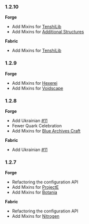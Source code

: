 ### 1.2.10

**Forge**

- Add Mixins for [TenshiLib](https://github.com/Flemmli97/TenshiLib)
- Add Mixins for [Additional Structures](https://modrinth.com/mod/additional-structures) 

**Fabric**

- Add Mixins for [TenshiLib](https://github.com/Flemmli97/TenshiLib)

### 1.2.9

**Forge**

- Add Mixins for [Hexerei](https://www.curseforge.com/minecraft/mc-mods/hexerei)
- Add Mixins for [Voidscape](https://www.curseforge.com/minecraft/mc-mods/voidscape)

### 1.2.8

**Forge**

- Add Ukrainian [#11](https://github.com/gizmo-ds/smsn-mod/pull/11)
- Fewer Quark Celebration
- Add Mixins for [Blue Archives Craft](https://www.mcmod.cn/class/20585.html)

**Fabric**

- Add Ukrainian [#11](https://github.com/gizmo-ds/smsn-mod/pull/11)

### 1.2.7

**Forge**

- Refactoring the configuration API
- Add Mixins for [ProjectE](https://www.curseforge.com/minecraft/mc-mods/projecte)
- Add Mixins for [Botania](https://www.curseforge.com/minecraft/mc-mods/botania)

**Fabric**

- Refactoring the configuration API
- Add Mixins for [Nitrogen](https://github.com/The-Aether-Team/Nitrogen)

